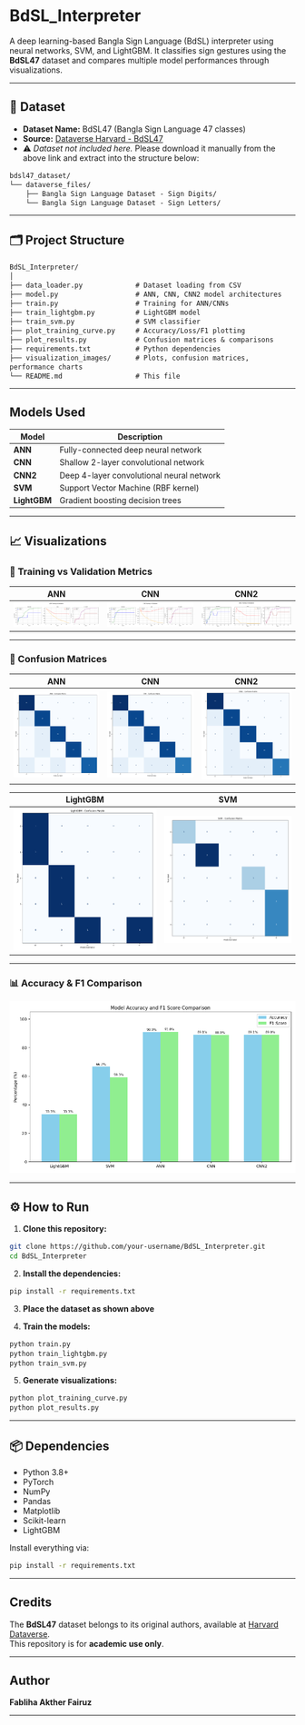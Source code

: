 # BdSL_Interpreter

A deep learning-based Bangla Sign Language (BdSL) interpreter using neural networks, SVM, and LightGBM. It classifies sign gestures using the **BdSL47** dataset and compares multiple model performances through visualizations.

---

## 📂 Dataset

- **Dataset Name:** BdSL47 (Bangla Sign Language 47 classes)
- **Source:** [Dataverse Harvard - BdSL47](https://dataverse.harvard.edu/dataset.xhtml?persistentId=doi%3A10.7910%2FDVN%2FEPIC3H)
- ⚠️ *Dataset not included here.* Please download it manually from the above link and extract into the structure below:

```
bdsl47_dataset/
└── dataverse_files/
    ├── Bangla Sign Language Dataset - Sign Digits/
    └── Bangla Sign Language Dataset - Sign Letters/
```

---

## 🗂️ Project Structure

```
BdSL_Interpreter/
│
├── data_loader.py             # Dataset loading from CSV
├── model.py                   # ANN, CNN, CNN2 model architectures
├── train.py                   # Training for ANN/CNNs
├── train_lightgbm.py          # LightGBM model
├── train_svm.py               # SVM classifier
├── plot_training_curve.py     # Accuracy/Loss/F1 plotting
├── plot_results.py            # Confusion matrices & comparisons
├── requirements.txt           # Python dependencies
├── visualization_images/      # Plots, confusion matrices, performance charts
└── README.md                  # This file
```

---

## Models Used

| Model     | Description                               |
|-----------|-------------------------------------------|
| **ANN**   | Fully-connected deep neural network       |
| **CNN**   | Shallow 2-layer convolutional network     |
| **CNN2**  | Deep 4-layer convolutional neural network |
| **SVM**   | Support Vector Machine (RBF kernel)       |
| **LightGBM** | Gradient boosting decision trees       |

---

## 📈 Visualizations

### 🔁 Training vs Validation Metrics

| ANN | CNN | CNN2 |
|-----|-----|------|
| ![](visualization_images/ANN_training_val_curves.png) | ![](visualization_images/CNN_training_val_curves.png) | ![](visualization_images/CNN2_training_val_curves.png) |

---

### 🔷 Confusion Matrices

| ANN | CNN | CNN2 |
|-----|-----|------|
| ![](visualization_images/ANN_confusion_matrix.png) | ![](visualization_images/CNN_confusion_matrix.png) | ![](visualization_images/CNN2_confusion_matrix.png) |

| LightGBM | SVM |
|----------|-----|
| ![](visualization_images/LightGBM_confusion_matrix.png) | ![](visualization_images/SVM_confusion_matrix.png) |

---

### 📊 Accuracy & F1 Comparison

![](visualization_images/f1_accuracy_comparison.png)

---

## ⚙️ How to Run

1. **Clone this repository:**
```bash
git clone https://github.com/your-username/BdSL_Interpreter.git
cd BdSL_Interpreter
```

2. **Install the dependencies:**
```bash
pip install -r requirements.txt
```

3. **Place the dataset as shown above**

4. **Train the models:**
```bash
python train.py
python train_lightgbm.py
python train_svm.py
```

5. **Generate visualizations:**
```bash
python plot_training_curve.py
python plot_results.py
```

---

## 📦 Dependencies

- Python 3.8+
- PyTorch
- NumPy
- Pandas
- Matplotlib
- Scikit-learn
- LightGBM

Install everything via:

```bash
pip install -r requirements.txt
```

---

## Credits

The **BdSL47** dataset belongs to its original authors, available at [Harvard Dataverse](https://dataverse.harvard.edu/dataset.xhtml?persistentId=doi%3A10.7910%2FDVN%2FEPIC3H).  
This repository is for **academic use only**.

---

##  Author

**Fabliha Akther Fairuz**  

---

